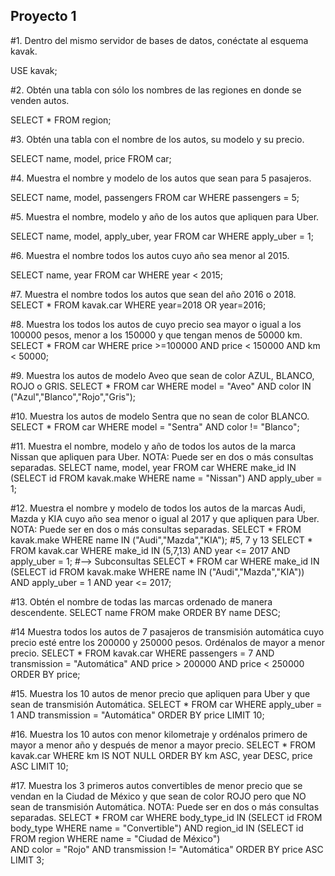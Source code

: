 ## Proyecto 1

#1. Dentro del mismo servidor de bases de datos, conéctate al esquema kavak.

USE kavak;

#2. Obtén una tabla con sólo los nombres de las regiones en donde se venden autos.

SELECT * FROM region;

#3. Obtén una tabla con el nombre de los autos, su modelo y su precio.

SELECT name, model, price FROM car;

#4. Muestra el nombre y modelo de los autos que sean para 5 pasajeros.

SELECT name, model, passengers FROM car WHERE passengers = 5;

#5. Muestra el nombre, modelo y año de los autos que apliquen para Uber.

SELECT name, model, apply_uber, year FROM car WHERE apply_uber = 1;

#6. Muestra el nombre todos los autos cuyo año sea menor al 2015.

SELECT name, year FROM car WHERE year < 2015;

#7. Muestra el nombre todos los autos que sean del año 2016 o 2018.
SELECT * FROM kavak.car WHERE year=2018 OR year=2016;

#8. Muestra los todos los autos de cuyo precio sea mayor o igual a los 100000 pesos, menor a los 150000 y que tengan menos de 50000 km.
SELECT * FROM car WHERE price >=100000 AND price < 150000 AND km < 50000;

#9. Muestra los autos de modelo Aveo que sean de color AZUL, BLANCO, ROJO o GRIS.
SELECT * FROM car
WHERE model = "Aveo"
	AND color IN ("Azul","Blanco","Rojo","Gris");

#10. Muestra los autos de modelo Sentra que no sean de color BLANCO.
SELECT * FROM car
WHERE model = "Sentra"
	AND color != "Blanco";

#11. Muestra el nombre, modelo y año de todos los autos de la marca Nissan que apliquen para Uber. NOTA: Puede ser en dos o más consultas separadas.
SELECT name, model, year 
FROM car
WHERE make_id IN 
(SELECT id FROM kavak.make WHERE name = "Nissan")
	AND apply_uber = 1;

#12. Muestra el nombre y modelo de todos los autos de la marcas Audi, Mazda y KIA cuyo año sea menor o igual al 2017 y que apliquen para Uber. NOTA: Puede ser en dos o más consultas separadas.
SELECT * FROM kavak.make WHERE name IN ("Audi","Mazda","KIA"); #5, 7 y 13
SELECT * FROM kavak.car WHERE make_id IN (5,7,13) AND year <= 2017 AND apply_uber = 1;
#--> Subconsultas
SELECT *
FROM car
WHERE make_id IN
	(SELECT id FROM kavak.make WHERE name IN ("Audi","Mazda","KIA"))
    AND apply_uber = 1
    AND year <= 2017;
    

#13. Obtén el nombre de todas las marcas ordenado de manera descendente.
SELECT name
FROM make
ORDER BY name DESC;

#14 Muestra todos los autos de 7 pasajeros de transmisión automática cuyo precio esté entre los 200000 y 250000 pesos. Ordénalos de mayor a menor precio.
SELECT * FROM kavak.car WHERE passengers = 7 AND transmission = "Automática" AND price > 200000 AND price < 250000 ORDER BY price;

#15. Muestra los 10 autos de menor precio que apliquen para Uber y que sean de transmisión Automática.
SELECT *
FROM car
WHERE apply_uber = 1
	AND transmission = "Automática"
ORDER BY price
LIMIT 10;

#16. Muestra los 10 autos con menor kilometraje y ordénalos primero de mayor a menor año y después de menor a mayor precio.
SELECT * 
FROM kavak.car 
WHERE km IS NOT NULL 
ORDER BY 
	km ASC,
	year DESC, 
	price ASC 
LIMIT 10;

#17. Muestra los 3 primeros autos convertibles de menor precio que se vendan en la Ciudad de México y que sean de color ROJO pero que NO sean de transmisión Automática. NOTA: Puede ser en dos o más consultas separadas.
SELECT *
FROM car
WHERE body_type_id IN
	(SELECT id FROM body_type WHERE name = "Convertible") AND region_id IN
    (SELECT id FROM region WHERE name = "Ciudad de México")     
	AND color = "Rojo"
    AND transmission != "Automática"
ORDER BY price ASC
LIMIT 3;
